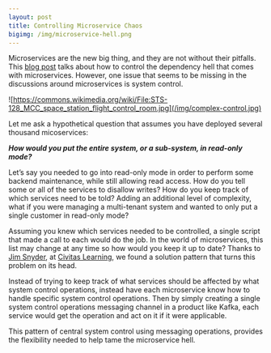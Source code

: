 ```yaml
---
layout: post
title: Controlling Microservice Chaos
bigimg: /img/microservice-hell.png
---
```


Microservices are the new big thing, and they are not without their pitfalls. This 
[blog post](https://www.linkedin.com/pulse/dependency-hell-microservices-how-avoid-nabil-hijazi/) talks about how to
control the dependency hell that comes with microservices. However, one issue that seems to be missing
in the discussions around microservices is system control.

![https://commons.wikimedia.org/wiki/File:STS-128_MCC_space_station_flight_control_room.jpg](/img/complex-control.jpg)

Let me ask a hypothetical question that assumes you have deployed several thousand micoservices: 

***How would you put the entire system, or a sub-system, in read-only mode?***

Let’s say you needed to go into read-only mode in order to perform some backend maintenance, while still allowing read access. How do you tell some or all of the services to disallow writes? How do you keep track of which services need to be told? Adding an additional level of complexity, what if you were managing a multi-tenant system and wanted to only put a single customer in read-only mode?

Assuming you knew which services needed to be controlled, a single script that made a call to each would do the job. In the world of microservices, this list may change at any time so how would you keep it up to date? Thanks to [Jim Snyder](https://www.linkedin.com/in/jamessnyderii), at [Civitas Learning](https://www.civitaslearning.com), we found a solution pattern that turns this problem on its head.

Instead of trying to keep track of what services should be affected by what system control operations, instead have each microservice know how to handle specific system control operations. Then by simply creating a single system control operations messaging channel in 
a product like Kafka, each service would get the operation and act on it if it were applicable. 

This pattern of central system control using messaging operations, provides the flexibility needed to help tame the microservice hell.

